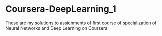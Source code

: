 # Coursera-DeepLearning_1
These are my solutions to assienments of first course of specialization of Neural Networks and Deep Learning on Coursera
